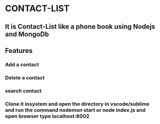 # CONTACT-LIST
## It is Contact-List like a phone book using Nodejs and MongoDb 
## Features
 ### Add a contact
 ### Delete a contact
 ### search contact
### Clone it insystem and open the directory in vscode/sublime and run the command nodemon start or node index.js and open browser type localhost:8002

 
